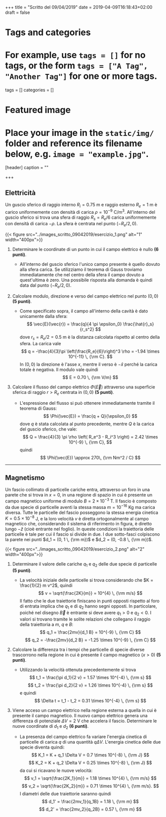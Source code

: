 +++
title = "Scritto del 09/04/2019"
date = 2019-04-09T16:18:43+02:00
draft = false

# Tags and categories
# For example, use `tags = []` for no tags, or the form `tags = ["A Tag", "Another Tag"]` for one or more tags.
tags = []
categories = []

# Featured image
# Place your image in the `static/img/` folder and reference its filename below, e.g. `image = "example.jpg"`.
[header]
caption = ""

+++

## Elettricità

Un guscio sferico di raggio interno $R_i = 0.75$ m e raggio esterno $R_e = 1$ m è carico uniformemente con densità di carica $\rho = 10^{-9}$ C/m$^3$. All'interno del guscio sferico si trova una sfera di raggio $R_s = R_e/6$ carica uniformemente con densità di carica $-\rho$. La sfera è centrata nel punto $(-R_e/2, 0)$.

{{< figure src="../images_scritto_09042019/esercizio_1.png" alt="1" width="400px">}}

1. Determinare le coordinate di un punto in cui il campo elettrico è nullo **(6 punti)**.
	* All'interno del guscio sferico l'unico campo presente è quello dovuto alla sfera carica. Se utilizziamo il teorema di Gauss troviamo immediatamente che nel centro della sfera il campo dovuto a quest'ultima è zero. Una possibile risposta alla domanda è quindi data dal punto $(-R_e/2, 0)$.

2. Calcolare modulo, direzione e verso del campo elettrico nel punto $(0, 0)$ **(5 punti)**.
	* Come specificato sopra, il campo all'interno della cavità è dato unicamente dalla sfera:
$$
\vec{E}(\vec{r}) = \frac{q}{4 \pi \epsilon_0} \frac{\hat{r}_s}{r_s^2}
$$
dove $r_s = R_e/2 = 0.5$ m è la distanza calcolata rispetto al centro della sfera. La carica vale
$$
q = -\frac{4}{3}\pi \left(\frac{R_e}{6}\right)^3 \rho = -1.94 \times 10^{-11} \, {\rm C}.
$$
In $(0,0)$ la direzione è l'asse $x$, mentre il verso è $-\hat{x}$ perché la carica totale è negativa. Il modulo vale quindi
$$
E = 0.70 \, {\rm V/m}
$$

3. Calcolare il flusso del campo elettrico $\Phi(\vec{E})$ attraverso una superficie sferica di raggio $r > R_e$ centrata in $(0, 0)$ **(5 punti)**.
	* L'espressione del flusso si può ottenere immediatamente tramite il teorema di Gauss:
$$
\Phi(\vec{E}) = \frac{q + Q}{\epsilon_0}
$$
dove $q$ è stata calcolata al punto precedente, mentre $Q$ è la carica del guscio sferico, che vale:
$$
Q = \frac{4}{3} \pi \rho \left( R_e^3 - R_i^3 \right) = 2.42 \times 10^{-9} \, {\rm C},
$$
quindi
$$
\Phi(\vec{E}) \approx 270\, {\rm Nm^2 / C}
$$

---

## Magnetismo

Un fascio collimato di particelle cariche entra, attraverso un foro in una parete che si trova in $x = 0$, in una regione di spazio in cui è presente un campo magnetico uniforme di modulo $B = 2 \times 10^{-3}$ T. Il fascio è composto da due specie di particelle aventi la stessa massa $m = 10^{-16}$ Kg ma carica diversa. Tutte le particelle del fascio posseggono la stessa energia cinetica $K = 0.5 \times 10^{-8}$ J, e la loro velocità $v$ è diretta ortogonalmente al campo magnetico che, considerando il sistema di riferimento in figura, è diretto lungo $-\hat{z}$ (cioè entrante nel foglio). In queste condizioni la traiettoria delle particelle è tale per cui il fascio si divide in due. I due sotto-fasci colpiscono la parete nei punti $d_1 = (0, 1 \, {\rm m})$ e $d_2 = (0, -0.8 \, {\rm m})$.

{{< figure src="../images_scritto_09042019/esercizio_2.png" alt="2" width="400px">}}

1. Determinare il valore delle cariche $q_1$ e $q_2$ delle due specie di particelle **(5 punti)**.
	* La velocità iniziale delle particelle si trova considerando che $K = \frac{1}{2} m v^2$, quindi
$$
v = \sqrt{\frac{2K}{m}} = 10^{4} \, {\rm m/s}
$$
Il fatto che le due traiettorie finiscano in punti opposti rispetto al foro di entrata implica che $q_1$ e di $q_2$ hanno segni opposti. In particolare, poiché nel disegno $\vec{B}$ è entrante si deve avere $q_1 > 0$ e $q_2 < 0$. I valori si trovano tramite le solite relazioni che collegano il raggio della traiettoria a $m$, $q$ e $B$:
$$
q_1 = \frac{2mv}{d_1 B} = 10^{-9} \, {\rm C}
$$
$$
q_2 = -\frac{2mv}{d_2 B} = -1.25 \times 10^{-9} \, {\rm C}
$$

2. Calcolare la differenza tra i tempi che particelle di specie diverse trascorrono nella regione in cui è presente il campo magnetico ($x > 0$) **(5 punti)**.
	* Utilizzando la velocità ottenuta precedentemente si trova
$$
t_1 = \frac{\pi d_1}{2 v} = 1.57 \times 10^{-4} \, {\rm s}
$$
$$
t_2 = \frac{\pi d_2}{2 v} = 1.26 \times 10^{-4} \, {\rm s}
$$
e quindi
$$
\Delta t = t_1 - t_2 = 0.31 \times 10^{-4} \, {\rm s}
$$

3. Viene acceso un campo elettrico nella regione esterna a quella in cui è presente il campo magnetico. Il nuovo campo elettrico genera una differenza di potenziale $\Delta V = 2$ V che accelera il fascio. Determinare le nuove coordinate di $d_1$ e $d_2$ **(6 punti)**.
	* La presenza del campo elettrico fa variare l'energia cinetica di particelle di carica $q$ di una quantità $q \Delta V$. L'energia cinetica delle due specie diventa quindi:
$$
K_1 = K + q_1 \Delta V = 0.7 \times 10^{-8} \, {\rm J}
$$
$$
K_2 = K + q_2 \Delta V = 0.25 \times 10^{-8} \, {\rm J}
$$
da cui si ricavano le nuove velocità:
$$
v_1 = \sqrt{\frac{2K_1}{m}} = 1.18 \times 10^{4} \, {\rm m/s}
$$
$$
v_2 = \sqrt{\frac{2K_2}{m}} = 0.71 \times 10^{4} \, {\rm m/s}.
$$
I diametri delle due traiettorie saranno quindi
$$
d_1' = \frac{2mv_1}{q_1B} = 1.18 \, {\rm m}
$$
$$
d_2' = \frac{2mv_2}{q_2B} = 0.57 \, {\rm m}
$$
